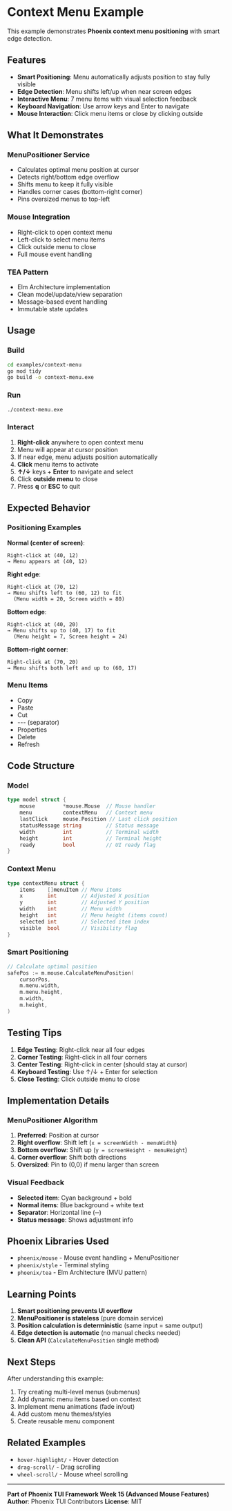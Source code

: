 # Context Menu Example

This example demonstrates **Phoenix context menu positioning** with smart edge detection.

## Features

- **Smart Positioning**: Menu automatically adjusts position to stay fully visible
- **Edge Detection**: Menu shifts left/up when near screen edges
- **Interactive Menu**: 7 menu items with visual selection feedback
- **Keyboard Navigation**: Use arrow keys and Enter to navigate
- **Mouse Interaction**: Click menu items or close by clicking outside

## What It Demonstrates

### MenuPositioner Service
- Calculates optimal menu position at cursor
- Detects right/bottom edge overflow
- Shifts menu to keep it fully visible
- Handles corner cases (bottom-right corner)
- Pins oversized menus to top-left

### Mouse Integration
- Right-click to open context menu
- Left-click to select menu items
- Click outside menu to close
- Full mouse event handling

### TEA Pattern
- Elm Architecture implementation
- Clean model/update/view separation
- Message-based event handling
- Immutable state updates

## Usage

### Build
```bash
cd examples/context-menu
go mod tidy
go build -o context-menu.exe
```

### Run
```bash
./context-menu.exe
```

### Interact
1. **Right-click** anywhere to open context menu
2. Menu will appear at cursor position
3. If near edge, menu adjusts position automatically
4. **Click** menu items to activate
5. **↑/↓** keys + **Enter** to navigate and select
6. Click **outside menu** to close
7. Press **q** or **ESC** to quit

## Expected Behavior

### Positioning Examples

**Normal (center of screen)**:
```
Right-click at (40, 12)
→ Menu appears at (40, 12)
```

**Right edge**:
```
Right-click at (70, 12)
→ Menu shifts left to (60, 12) to fit
  (Menu width = 20, Screen width = 80)
```

**Bottom edge**:
```
Right-click at (40, 20)
→ Menu shifts up to (40, 17) to fit
  (Menu height = 7, Screen height = 24)
```

**Bottom-right corner**:
```
Right-click at (70, 20)
→ Menu shifts both left and up to (60, 17)
```

### Menu Items
- Copy
- Paste
- Cut
- --- (separator)
- Properties
- Delete
- Refresh

## Code Structure

### Model
```go
type model struct {
    mouse         *mouse.Mouse  // Mouse handler
    menu          contextMenu   // Context menu
    lastClick     mouse.Position // Last click position
    statusMessage string        // Status message
    width         int           // Terminal width
    height        int           // Terminal height
    ready         bool          // UI ready flag
}
```

### Context Menu
```go
type contextMenu struct {
    items    []menuItem // Menu items
    x        int        // Adjusted X position
    y        int        // Adjusted Y position
    width    int        // Menu width
    height   int        // Menu height (items count)
    selected int        // Selected item index
    visible  bool       // Visibility flag
}
```

### Smart Positioning
```go
// Calculate optimal position
safePos := m.mouse.CalculateMenuPosition(
    cursorPos,
    m.menu.width,
    m.menu.height,
    m.width,
    m.height,
)
```

## Testing Tips

1. **Edge Testing**: Right-click near all four edges
2. **Corner Testing**: Right-click in all four corners
3. **Center Testing**: Right-click in center (should stay at cursor)
4. **Keyboard Testing**: Use ↑/↓ + Enter for selection
5. **Close Testing**: Click outside menu to close

## Implementation Details

### MenuPositioner Algorithm
1. **Preferred**: Position at cursor
2. **Right overflow**: Shift left (`x = screenWidth - menuWidth`)
3. **Bottom overflow**: Shift up (`y = screenHeight - menuHeight`)
4. **Corner overflow**: Shift both directions
5. **Oversized**: Pin to (0,0) if menu larger than screen

### Visual Feedback
- **Selected item**: Cyan background + bold
- **Normal items**: Blue background + white text
- **Separator**: Horizontal line (─)
- **Status message**: Shows adjustment info

## Phoenix Libraries Used

- `phoenix/mouse` - Mouse event handling + MenuPositioner
- `phoenix/style` - Terminal styling
- `phoenix/tea` - Elm Architecture (MVU pattern)

## Learning Points

1. **Smart positioning prevents UI overflow**
2. **MenuPositioner is stateless** (pure domain service)
3. **Position calculation is deterministic** (same input = same output)
4. **Edge detection is automatic** (no manual checks needed)
5. **Clean API** (`CalculateMenuPosition` single method)

## Next Steps

After understanding this example:
1. Try creating multi-level menus (submenus)
2. Add dynamic menu items based on context
3. Implement menu animations (fade in/out)
4. Add custom menu themes/styles
5. Create reusable menu component

## Related Examples

- `hover-highlight/` - Hover detection
- `drag-scroll/` - Drag scrolling
- `wheel-scroll/` - Mouse wheel scrolling

---

**Part of Phoenix TUI Framework Week 15 (Advanced Mouse Features)**
**Author**: Phoenix TUI Contributors
**License**: MIT
